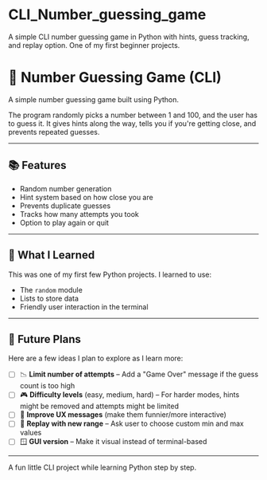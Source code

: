 # CLI_Number_guessing_game
A simple CLI number guessing game in Python with hints, guess tracking, and replay option. One of my first beginner projects.

# 🎯 Number Guessing Game (CLI)

A simple number guessing game built using Python.

The program randomly picks a number between 1 and 100, and the user has to guess it. It gives hints along the way, tells you if you're getting close, and prevents repeated guesses.

---

## 📚 Features

- Random number generation
- Hint system based on how close you are
- Prevents duplicate guesses
- Tracks how many attempts you took
- Option to play again or quit

---

## 🧠 What I Learned

This was one of my first few Python projects. I learned to use:

- The `random` module
- Lists to store data
- Friendly user interaction in the terminal

---

## 🚧 Future Plans

Here are a few ideas I plan to explore as I learn more:

- [ ] 📉 **Limit number of attempts**  – Add a "Game Over" message if the guess count is too high 
- [ ] 🎮 **Difficulty levels**  (easy, medium, hard) – For harder modes, hints might be removed and attempts might be limited  
- [ ] 🎨 **Improve UX messages** (make them funnier/more interactive)  
- [ ] 🔁 **Replay with new range**  – Ask user to choose custom min and max values  
- [ ] 🪟 **GUI version**  – Make it visual instead of terminal-based

---

A fun little CLI project while learning Python step by step.

